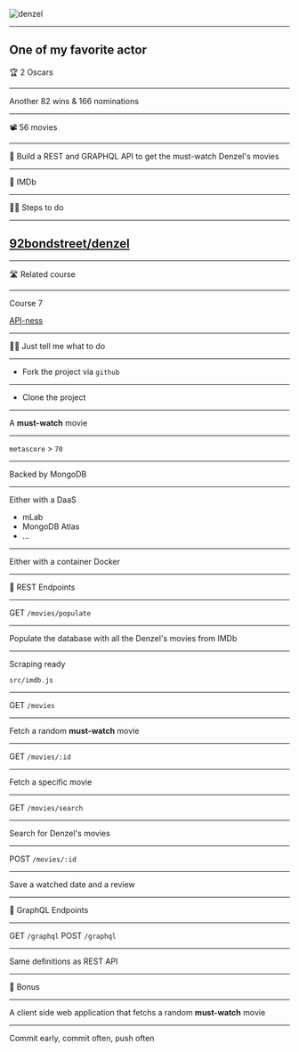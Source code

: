 
![denzel](https://m.media-amazon.com/images/M/MV5BMjE5NDU2Mzc3MV5BMl5BanBnXkFtZTcwNjAwNTE5OQ@@._V1_SY1000_SX750_AL_.jpg)

---

One of my favorite actor
---

🏆 2 Oscars

---

Another 82 wins & 166 nominations

---

📽️ 56 movies

---

🎯 Build a REST and GRAPHQL API to get the must-watch Denzel's movies

---

🍿 IMDb

---

🏃‍♀️ Steps to do

---

## [92bondstreet/denzel](https://github.com/92bondstreet/denzel)

---

🛣️ Related course

---

Course 7

[API-ness](https://github.com/92bondstreet/javascript-empire#-course-7---api-ness)

---

👩‍💻 Just tell me what to do

---

* Fork the project via `github`

---

* Clone the project

---

A **must-watch** movie

---

`metascore` > `70`

---

Backed by MongoDB

---

Either with a DaaS

* mLab
* MongoDB Atlas
* ...

---

Either with a container Docker

---

🔗 REST Endpoints

---

GET `/movies/populate`

---

Populate the database with all the Denzel's movies from IMDb

---

Scraping ready

`src/imdb.js`

---

GET `/movies`

---

Fetch a random **must-watch** movie

---

GET `/movies/:id`

---

Fetch a specific movie

---

GET `/movies/search`

---

Search for Denzel's movies

---

POST `/movies/:id`

---

Save a watched date and a review

---

🔗 GraphQL Endpoints

---

GET `/graphql`
POST `/graphql`

---

Same definitions as REST API

---

📱 Bonus

---

A client side web application that fetchs a random **must-watch** movie

---

Commit early, commit often, push often
